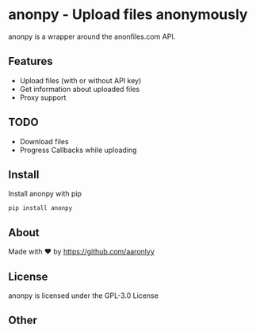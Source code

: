 # anonpy - Upload files anonymously

anonpy is a wrapper around the anonfiles.com API.

## Features

- Upload files (with or without API key)
- Get information about uploaded files
- Proxy support

## TODO

- Download files
- Progress Callbacks while uploading

## Install

Install anonpy with pip

```pip install anonpy```

## About

Made with ♥ by <https://github.com/aaronlyy>

## License

anonpy is licensed under the GPL-3.0 License

## Other
